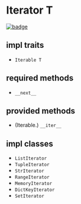 # Iterator T

[![badge](https://img.shields.io/endpoint.svg?url=https%3A%2F%2Fgezf7g7pd5.execute-api.ap-northeast-1.amazonaws.com%2Fdefault%2Fsource_up_to_date%3Fowner%3Derg-lang%26repos%3Derg%26ref%3Dmain%26path%3Ddoc/EN/API/types/traits/Iterator.md%26commit_hash%3D06abeb2c4d00e392d52f45e15ace73b800255f1c)](https://gezf7g7pd5.execute-api.ap-northeast-1.amazonaws.com/default/source_up_to_date?owner=erg-lang&repos=erg&ref=main&path=doc/EN/API/types/traits/Iterator.md&commit_hash=06abeb2c4d00e392d52f45e15ace73b800255f1c)

## impl traits

* `Iterable T`

## required methods

* `__next__`

## provided methods

* (Iterable.) `__iter__`

## impl classes

* `ListIterator`
* `TupleIterator`
* `StrIterator`
* `RangeIterator`
* `MemoryIterator`
* `DictKeyIterator`
* `SetIterator`